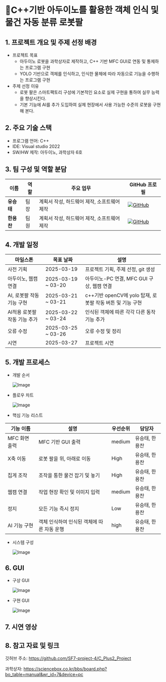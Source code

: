 # 🦾C++기반 아두이노를 활용한 객체 인식 및 물건 자동 분류 로봇팔

## 1. 프로젝트 개요 및 주제 선정 배경
- 프로젝트 목표
  - 아두이노 로봇을 과학상자로 제작하고, C++ 기반 MFC GUI로 연동 및 통제하는 프로그램 구현
  - YOLO 기반으로 객체를 인식하고, 인식한 물체에 따라 자동으로 기능을 수행하는 프로그램 구현
- 주제 선정 이유
  - 로봇 팔은 스마트팩토리 구성에 기본적인 요소로 실제 구현을 통하여 실무 능력을 향상시킨다.
  - 기본 기능에 AI를 추가 도입하여 실제 현장에서 사용 가능한 수준의 로봇을 구현해 본다.
    
## 2. 주요 기술 스택
- 프로그램 언어:  C++
- IDE: Visual studio 2022
- SW/HW 제작: 아두이노, 과학상자 6호

  

## 3. 팀 구성 및 역할 분담
| 이름 | 역할 | 주요 업무 | GitHub 프로필 |
|------|------|--------------|-----------|
| **유승태** | 팀장 | 계획서 작성, 하드웨어 제작, 소프트웨어 제작 | [![GitHub](https://img.shields.io/badge/GitHub-Profile-black?logo=github)](https://github.com/Yoo-Seung-Tae) |
| **한용찬** | 팀원 | 계획서 작성, 하드웨어 제작, 소프트웨어 제작 | [![GitHub](https://img.shields.io/badge/GitHub-Profile-black?logo=github)](https://github.com/gksdydcks) |

## 4. 개발 일정
| 마일스톤 | 목표 날짜 | 설명 |
|------------|-------------|---------------------------------|
| 사전 기획 | 2025-03-19 | 프로젝트 기획, 주제 선정, git 생성 |
| 아두이노, 웹캠 연결 | 2025-03-19 ~ 03-20 | 아두이노-PC 연결, MFC GUI 구상, 웹캠 연결 |
| AI, 로봇팔 작동 기능 구현 | 2025-03-21 ~ 03-21 | c++기반 openCV에 yolo 탑재, 로봇팔 작동 버튼 및 기능 구현 |
| AI적용 로봇팔 작동 기능 추가 | 2025-03-22 ~ 03-24 | 인식된 객체에 따른 각각 다른 동작 기능 추가  |
| 오류 수정 | 2025-03-25 ~ 03-26 | 오류 수정 및 정리 |
| 시연 | 2025-03-27 | 프로젝트 시연 |
  
## 5. 개발 프로세스

- 개발 순서
  
  ![Image](https://github.com/user-attachments/assets/52551129-a361-4d33-9fbf-28e8d312edff)
     
  
- 플로우 차트
  
   ![Image](https://github.com/user-attachments/assets/3c8df252-c954-4844-8dfd-3db2889784ba)

- 핵심 기능 리스트

| 기능 이름 | 설명 | 우선순위 | 담당자 |
| --- | --- | --- | --- |
| MFC 화면 출력 | MFC 기반 GUI 출력 | medium | 유승태, 한용찬 |
| X축 이동 | 로봇 팔을 위, 아래로 이동 | High | 유승태, 한용찬 |
| 집게 조작 | 조작을 통한 물건 잡기 및 놓기 | High | 유승태, 한용찬 |
| 웹캠 연결 | 작업 현장 확인 및 이미지 입력 | medium | 유승태, 한용찬 |
| 정지 | 모든 기능 즉시 정지 | Low | 유승태, 한용찬 |
| AI 기능 구현 | 객체 인식하여 인식된 객체에 따른 자동 운행 | high | 유승태, 한용찬 |
  
- 시스템 구성
  
   ![Image](https://github.com/user-attachments/assets/78889616-6ee7-4c72-9366-1b5864110798)



## 6. GUI
- 구상 GUI
  
  ![Image](https://github.com/user-attachments/assets/d731cc2c-6f0c-410e-9959-34a6e5af4fa2)
  
- 구현 GUI
  
  ![Image](https://github.com/user-attachments/assets/3be6cc8c-9093-4beb-8ff1-29a1153e9c8c)


## 7. 시연 영상


## 8. 참고 자료 및 링크

깃허브 주소: https://github.com/SF7-project-4/C_Plus2_Project

과학상자: https://sciencebox.co.kr/bbs/board.php?bo_table=manual&wr_id=7&device=pc






